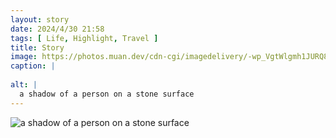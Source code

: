 ```yaml
---
layout: story
date: 2024/4/30 21:58
tags: [ Life, Highlight, Travel ]
title: Story
image: https://photos.muan.dev/cdn-cgi/imagedelivery/-wp_VgtWlgmh1JURQ8t1mg/747d06c3-5b59-4351-3c68-fbbd37336700/public
caption: |
  
alt: |
  a shadow of a person on a stone surface
---
```


![a shadow of a person on a stone surface](https://photos.muan.dev/cdn-cgi/imagedelivery/-wp_VgtWlgmh1JURQ8t1mg/747d06c3-5b59-4351-3c68-fbbd37336700/public)


